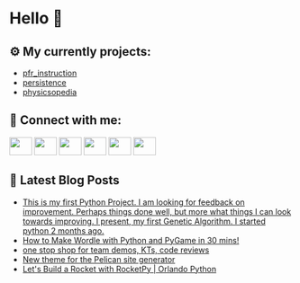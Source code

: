# Hello 👋

## ⚙️ My currently projects:
- [pfr_instruction](https://github.com/bullbesh/pfr_instruction)
- [persistence](https://github.com/bullbesh/persistence)
- [physicsopedia](https://github.com/bullbesh/physicsopedia)

## 🔎 Connect with me:
[<img height="32" width="40" src="https://cdn.jsdelivr.net/npm/simple-icons@v5/icons/telegram.svg" />](https://t.me/bullbesh)
[<img height="32" width="40" src="https://cdn.jsdelivr.net/npm/simple-icons@v5/icons/vk.svg" />](https://vk.com/bullbesh)
[<img height="32" width="40" src="https://cdn.jsdelivr.net/npm/simple-icons@v5/icons/twitter.svg" />](https://twitter.com/bullbesh1)
[<img height="32" width="40" src="https://cdn.jsdelivr.net/npm/simple-icons@v5/icons/instagram.svg" />](https://www.instagram.com/bullbesh)
[<img height="32" width="40" src="https://cdn.jsdelivr.net/npm/simple-icons@v5/icons/reddit.svg" />](https://www.reddit.com/user/bullbesh)
[<img height="32" width="40" src="https://cdn.jsdelivr.net/npm/simple-icons@v5/icons/youtube.svg" />](https://www.youtube.com/channel/UCtfjRs6uzgq5mfm8S06WTcg)

## 📕 Latest Blog Posts
<!-- BLOG-POST-LIST:START -->
- [This is my first Python Project. I am looking for feedback on improvement. Perhaps things done well, but more what things I can look towards improving. I present, my first Genetic Algorithm. I started python 2 months ago.](https://www.reddit.com/r/Python/comments/syeyyq/this_is_my_first_python_project_i_am_looking_for/)
- [How to Make Wordle with Python and PyGame in 30 mins!](https://www.reddit.com/r/Python/comments/sydvup/how_to_make_wordle_with_python_and_pygame_in_30/)
- [one stop shop for team demos, KTs, code reviews](https://www.reddit.com/r/Python/comments/syd5jt/one_stop_shop_for_team_demos_kts_code_reviews/)
- [New theme for the Pelican site generator](https://www.reddit.com/r/Python/comments/sychdp/new_theme_for_the_pelican_site_generator/)
- [Let&#39;s Build a Rocket with RocketPy | Orlando Python](https://www.reddit.com/r/Python/comments/sy9oi7/lets_build_a_rocket_with_rocketpy_orlando_python/)
<!-- BLOG-POST-LIST:END -->
